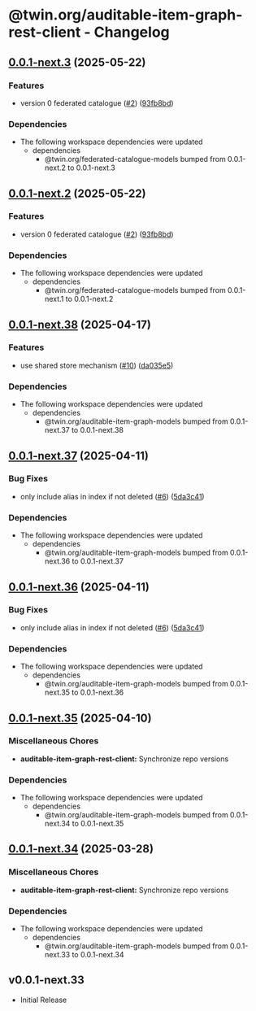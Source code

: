 # @twin.org/auditable-item-graph-rest-client - Changelog

## [0.0.1-next.3](https://github.com/twinfoundation/federated-catalogue/compare/federated-catalogue-rest-client-v0.0.1-next.2...federated-catalogue-rest-client-v0.0.1-next.3) (2025-05-22)


### Features

* version 0 federated catalogue ([#2](https://github.com/twinfoundation/federated-catalogue/issues/2)) ([93fb8bd](https://github.com/twinfoundation/federated-catalogue/commit/93fb8bdbb03aa781ef9e8dc4053beea1b397cc36))


### Dependencies

* The following workspace dependencies were updated
  * dependencies
    * @twin.org/federated-catalogue-models bumped from 0.0.1-next.2 to 0.0.1-next.3

## [0.0.1-next.2](https://github.com/twinfoundation/federated-catalogue/compare/federated-catalogue-rest-client-v0.0.1-next.1...federated-catalogue-rest-client-v0.0.1-next.2) (2025-05-22)


### Features

* version 0 federated catalogue ([#2](https://github.com/twinfoundation/federated-catalogue/issues/2)) ([93fb8bd](https://github.com/twinfoundation/federated-catalogue/commit/93fb8bdbb03aa781ef9e8dc4053beea1b397cc36))


### Dependencies

* The following workspace dependencies were updated
  * dependencies
    * @twin.org/federated-catalogue-models bumped from 0.0.1-next.1 to 0.0.1-next.2

## [0.0.1-next.38](https://github.com/twinfoundation/auditable-item-graph/compare/auditable-item-graph-rest-client-v0.0.1-next.37...auditable-item-graph-rest-client-v0.0.1-next.38) (2025-04-17)


### Features

* use shared store mechanism ([#10](https://github.com/twinfoundation/auditable-item-graph/issues/10)) ([da035e5](https://github.com/twinfoundation/auditable-item-graph/commit/da035e5eb8f157482b4eb2bdbc689c6c0647ff7d))


### Dependencies

* The following workspace dependencies were updated
  * dependencies
    * @twin.org/auditable-item-graph-models bumped from 0.0.1-next.37 to 0.0.1-next.38

## [0.0.1-next.37](https://github.com/twinfoundation/auditable-item-graph/compare/auditable-item-graph-rest-client-v0.0.1-next.36...auditable-item-graph-rest-client-v0.0.1-next.37) (2025-04-11)


### Bug Fixes

* only include alias in index if not deleted ([#6](https://github.com/twinfoundation/auditable-item-graph/issues/6)) ([5da3c41](https://github.com/twinfoundation/auditable-item-graph/commit/5da3c419fafa2afefd34b1c570d103012b888a75))


### Dependencies

* The following workspace dependencies were updated
  * dependencies
    * @twin.org/auditable-item-graph-models bumped from 0.0.1-next.36 to 0.0.1-next.37

## [0.0.1-next.36](https://github.com/twinfoundation/auditable-item-graph/compare/auditable-item-graph-rest-client-v0.0.1-next.35...auditable-item-graph-rest-client-v0.0.1-next.36) (2025-04-11)


### Bug Fixes

* only include alias in index if not deleted ([#6](https://github.com/twinfoundation/auditable-item-graph/issues/6)) ([5da3c41](https://github.com/twinfoundation/auditable-item-graph/commit/5da3c419fafa2afefd34b1c570d103012b888a75))


### Dependencies

* The following workspace dependencies were updated
  * dependencies
    * @twin.org/auditable-item-graph-models bumped from 0.0.1-next.35 to 0.0.1-next.36

## [0.0.1-next.35](https://github.com/twinfoundation/auditable-item-graph/compare/auditable-item-graph-rest-client-v0.0.1-next.34...auditable-item-graph-rest-client-v0.0.1-next.35) (2025-04-10)


### Miscellaneous Chores

* **auditable-item-graph-rest-client:** Synchronize repo versions


### Dependencies

* The following workspace dependencies were updated
  * dependencies
    * @twin.org/auditable-item-graph-models bumped from 0.0.1-next.34 to 0.0.1-next.35

## [0.0.1-next.34](https://github.com/twinfoundation/auditable-item-graph/compare/auditable-item-graph-rest-client-v0.0.1-next.33...auditable-item-graph-rest-client-v0.0.1-next.34) (2025-03-28)


### Miscellaneous Chores

* **auditable-item-graph-rest-client:** Synchronize repo versions


### Dependencies

* The following workspace dependencies were updated
  * dependencies
    * @twin.org/auditable-item-graph-models bumped from 0.0.1-next.33 to 0.0.1-next.34

## v0.0.1-next.33

- Initial Release
